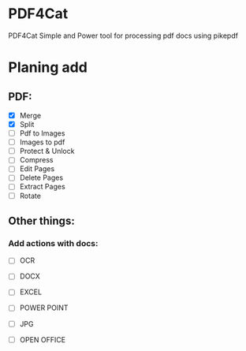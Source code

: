 # PDF4Cat
PDF4Cat Simple and Power tool for processing pdf docs using pikepdf

# Planing add
## PDF:
- [X] Merge
- [X] Split
- [ ] Pdf to Images
- [ ] Images to pdf
- [ ] Protect & Unlock
- [ ] Compress
- [ ] Edit Pages
- [ ] Delete Pages
- [ ] Extract Pages
- [ ] Rotate

## Other things:
### Add actions with docs:
- [ ] OCR
- [ ] DOCX
- [ ] EXCEL
- [ ] POWER POINT
- [ ] JPG
- [ ] OPEN OFFICE

